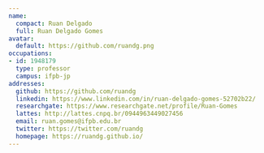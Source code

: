 ```yaml
---
name:
  compact: Ruan Delgado
  full: Ruan Delgado Gomes
avatar:
  default: https://github.com/ruandg.png
occupations:
- id: 1948179
  type: professor
  campus: ifpb-jp
addresses:
  github: https://github.com/ruandg
  linkedin: https://www.linkedin.com/in/ruan-delgado-gomes-52702b22/
  researchgate: https://www.researchgate.net/profile/Ruan-Gomes
  lattes: http://lattes.cnpq.br/0944963449027456
  email: ruan.gomes@ifpb.edu.br
  twitter: https://twitter.com/ruandg
  homepage: https://ruandg.github.io/
---
```

